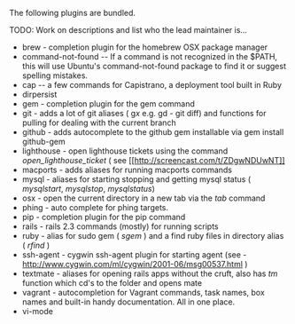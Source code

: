 The following plugins are bundled.

TODO: Work on descriptions and list who the lead maintainer is...

* brew - completion plugin for the homebrew OSX package manager
* command-not-found -- If a command is not recognized in the $PATH, this will use Ubuntu's command-not-found package to find it or suggest spelling mistakes.
* cap -- a few commands for Capistrano, a deployment tool built in Ruby
* dirpersist
* gem - completion plugin for the gem command
* git - adds a lot of git aliases ( g*x* e.g. gd - git diff) and functions for pulling for dealing with the current branch
* github - adds autocomplete to the github gem installable via gem install github-gem
* lighthouse - open lighthouse tickets using the command *open_lighthouse_ticket* ( see [[http://screencast.com/t/ZDgwNDUwNT]]
* macports - adds aliases for running macports commands
* mysql - aliases for starting stopping and getting mysql status ( *mysqlstart*, *mysqlstop*, *mysqlstatus*)
* osx - open the current directory in a new tab via the *tab* command
* phing - auto complete for phing targets. 
* pip - completion plugin for the pip command
* rails - rails 2.3 commands (mostly) for running scripts
* ruby - alias for sudo gem ( *sgem* ) and a find ruby files in directory alias ( *rfind* )
* ssh-agent - cygwin ssh-agent plugin for starting agent (see - http://www.cygwin.com/ml/cygwin/2001-06/msg00537.html )
* textmate -  aliases for opening rails apps without the cruft, also has *tm* function which cd's to the folder and opens mate
* vagrant - autocompletion for Vagrant commands, task names, box names and built-in handy documentation. All in one place.
* vi-mode
